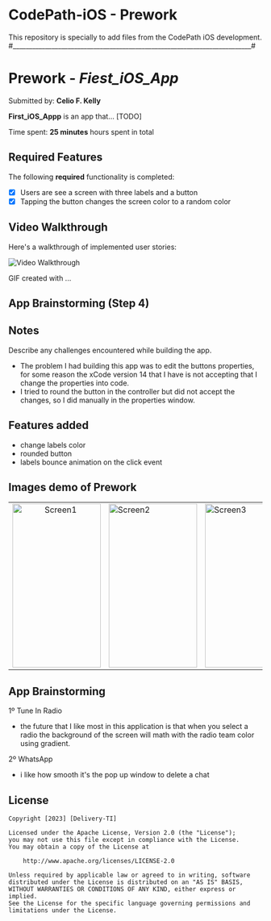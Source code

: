 # CodePath-iOS - Prework
This repository is specially to add files from the CodePath iOS development.
#__________________________________________________________________________#

# Prework - *Fiest_iOS_App*

Submitted by: **Celio F. Kelly**

**First_iOS_Appp** is an app that... [TODO] 

Time spent: **25 minutes** hours spent in total

## Required Features

The following **required** functionality is completed:

- [x] Users are see a screen with three labels and a button
- [x] Tapping the button changes the screen color to a random color
 
## Video Walkthrough

Here's a walkthrough of implemented user stories:

<img src='http://i.imgur.com/link/to/your/gif/file.gif' title='Video Walkthrough' width='' alt='Video Walkthrough' />

<!-- Replace this with whatever GIF tool you used! -->
GIF created with ...  
<!-- Recommended tools:
[Kap](https://getkap.co/) for macOS
[ScreenToGif](https://www.screentogif.com/) for Windows
[peek](https://github.com/phw/peek) for Linux. -->

## App Brainstorming (Step 4)

## Notes

Describe any challenges encountered while building the app.

- The problem I had building this app was to edit the buttons properties, for some reason the xCode version 14 that I have is not accepting that I change the properties into code.
- I tried to round the button in the controller but did not accept the changes, so I did manually in the properties window.


## Features added
- change labels color
- rounded button
- labels bounce animation on the click event

## Images demo of Prework
<table style="width: 100%, height=280">
   <tr>
      <td align='center'>
          <img src='https://raw.githubusercontent.com/Cowpira/CodePath-iOS_Prework/main/Images/prework-screen1.JPG' title='Prework-Screen1' width='175'    height='325' alt='Screen1' />
      </td>
      <td>
          <img src='https://raw.githubusercontent.com/Cowpira/CodePath-iOS_Prework/main/Images/prework-screen2.JPG' title='Prework-Screen2' width='175' height='325' alt='Screen2' />
      </td>
      <td>
          <img src='https://raw.githubusercontent.com/Cowpira/CodePath-iOS_Prework/main/Images/prework-screen3.JPG' title='Prework-Screen3' width='175' height='325' alt='Screen3' />
      </td>
   </tr>
</table>


## App Brainstorming
1º Tune In Radio
  - the future that I like most in this application is that when you select a radio the background of the screen will math with the radio team color using gradient.

2º WhatsApp
  - i like how smooth it's the pop up window to delete a chat
  

## License

    Copyright [2023] [Delivery-TI]

    Licensed under the Apache License, Version 2.0 (the "License");
    you may not use this file except in compliance with the License.
    You may obtain a copy of the License at

        http://www.apache.org/licenses/LICENSE-2.0

    Unless required by applicable law or agreed to in writing, software
    distributed under the License is distributed on an "AS IS" BASIS,
    WITHOUT WARRANTIES OR CONDITIONS OF ANY KIND, either express or implied.
    See the License for the specific language governing permissions and
    limitations under the License.
